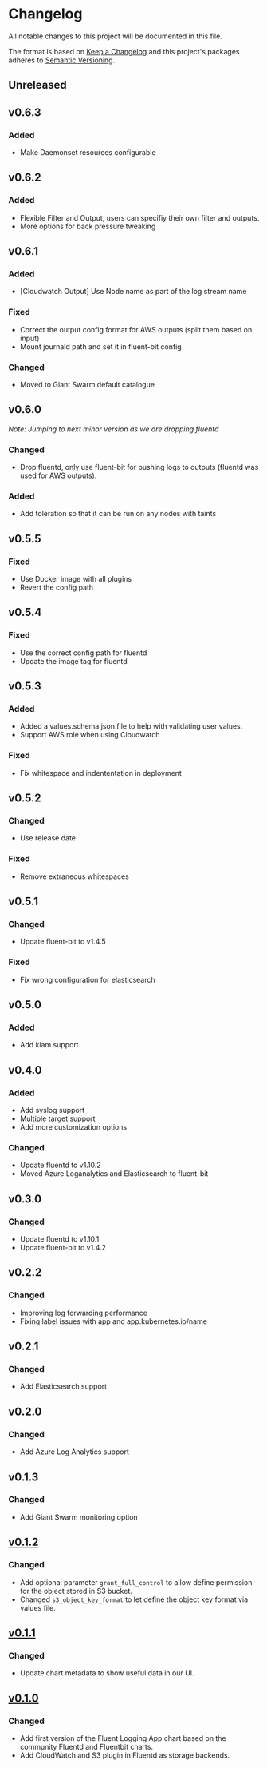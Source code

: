 # Changelog

All notable changes to this project will be documented in this file.

The format is based on [Keep a Changelog](http://keepachangelog.com/en/1.0.0/)
and this project's packages adheres to [Semantic Versioning](http://semver.org/spec/v2.0.0.html).

## Unreleased


## v0.6.3

### Added

- Make Daemonset resources configurable

## v0.6.2

### Added

- Flexible Filter and Output, users can specifiy their own filter and outputs.
- More options for back pressure tweaking

## v0.6.1

### Added

- [Cloudwatch Output] Use Node name as part of the log stream name

### Fixed

- Correct the output config format for AWS outputs (split them based on input)
- Mount journald path and set it in fluent-bit config

### Changed

- Moved to Giant Swarm default catalogue

## v0.6.0
_Note: Jumping to next minor version as we are dropping fluentd_

### Changed

- Drop fluentd, only use fluent-bit for pushing logs to outputs (fluentd was used for AWS outputs).

### Added

- Add toleration so that it can be run on any nodes with taints

## v0.5.5

### Fixed

- Use Docker image with all plugins
- Revert the config path

## v0.5.4

### Fixed

- Use the correct config path for fluentd
- Update the image tag for fluentd

## v0.5.3

### Added

- Added a values.schema.json file to help with validating user values.
- Support AWS role when using Cloudwatch

### Fixed

- Fix whitespace and indententation in deployment

## v0.5.2

### Changed

- Use release date

### Fixed

- Remove extraneous whitespaces

## v0.5.1

### Changed
- Update fluent-bit to v1.4.5

### Fixed
- Fix wrong configuration for elasticsearch

## v0.5.0

### Added
- Add kiam support

## v0.4.0

### Added
- Add syslog support
- Multiple target support
- Add more customization options

### Changed
- Update fluentd to v1.10.2
- Moved Azure Loganalytics and Elasticsearch to fluent-bit

## v0.3.0

### Changed
- Update fluentd to v1.10.1
- Update fluent-bit to v1.4.2

## v0.2.2

### Changed
- Improving log forwarding performance
- Fixing label issues with app and app.kubernetes.io/name

## v0.2.1

### Changed

- Add Elasticsearch support

## v0.2.0

### Changed

- Add Azure Log Analytics support

## v0.1.3

### Changed

- Add Giant Swarm monitoring option

## [v0.1.2]

### Changed

- Add optional parameter `grant_full_control` to allow define permission for the object stored in S3 bucket.
- Changed `s3_object_key_format` to let define the object key format via values file.

## [v0.1.1]

### Changed

- Update chart metadata to show useful data in our UI.

## [v0.1.0]

### Changed

- Add first version of the Fluent Logging App chart based on the community Fluentd and Fluentbit charts.
- Add CloudWatch and S3 plugin in Fluentd as storage backends.


[Unreleased]: https://github.com/giantswarm/fluent-logshipping-app/compare/v0.6.0...master
[v0.6.0]: https://github.com/giantswarm/fluent-logshipping-app/releases/tag/v0.6.0
[v0.5.3]: https://github.com/giantswarm/fluent-logshipping-app/releases/tag/v0.5.3
[v0.5.2]: https://github.com/giantswarm/fluent-logshipping-app/releases/tag/v0.5.2
[v0.5.1]: https://github.com/giantswarm/fluent-logshipping-app/releases/tag/v0.5.1
[v0.5.0]: https://github.com/giantswarm/fluent-logshipping-app/releases/tag/v0.5.0
[v0.4.0]: https://github.com/giantswarm/fluent-logshipping-app/releases/tag/v0.4.0
[v0.3.0]: https://github.com/giantswarm/fluent-logshipping-app/releases/tag/v0.3.0
[v0.2.2]: https://github.com/giantswarm/fluent-logshipping-app/releases/tag/v0.2.2
[v0.2.1]: https://github.com/giantswarm/fluent-logshipping-app/releases/tag/v0.2.1
[v0.2.0]: https://github.com/giantswarm/fluent-logshipping-app/releases/tag/v0.2.0
[v0.1.3]: https://github.com/giantswarm/fluent-logshipping-app/releases/tag/v0.1.3
[v0.1.2]: https://github.com/giantswarm/fluent-logshipping-app/releases/tag/v0.1.2
[v0.1.1]: https://github.com/giantswarm/fluent-logshipping-app/releases/tag/v0.1.1
[v0.1.0]: https://github.com/giantswarm/fluent-logshipping-app/releases/tag/v0.1.0
